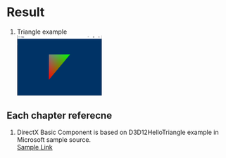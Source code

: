# Result
1. Triangle example     
<img src="https://github.com/mKangSH/Graphics_Study/blob/main/DirectX/Result%20and%20Error/1.%20Basic%20Implementation/1_Impl%20Result.PNG" width="40%" height="30%"></img>


## Each chapter referecne
1. DirectX Basic Component is based on D3D12HelloTriangle example in Microsoft sample source.   
[Sample Link](https://github.com/microsoft/DirectX-Graphics-Samples/tree/master/Samples/Desktop/D3D12HelloWorld)

